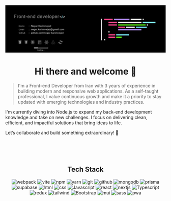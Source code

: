 <img src="/git-cover2.jpg"/>

<h1 align="center">Hi there and welcome 👋</h1> 

> I'm a Front-end Developer from Iran with 3 years of experience in building modern and responsive web applications. As a self-taught professional, I value continuous growth and make it a priority to stay updated with emerging technologies and industry practices.

I'm currently diving into Node.js to expand my back-end development knowledge and take on new challenges. I focus on delivering clean, efficient, and impactful solutions that bring ideas to life.

Let’s collaborate and build something extraordinary! 🚀

<br/>
<br/>
<br/>

<h2 align="center">Tech Stack</h2> 

<section align="center">  
  
![webpack](https://img.shields.io/badge/webpack-323442?style=flat&logo=webpack&logoColor=white)
![vite](https://img.shields.io/badge/vite-323442?style=flat&logo=vite&logoColor=white)
![npm](https://img.shields.io/badge/npm-323442?style=flat&logo=npm&logoColor=white)
![yarn](https://img.shields.io/badge/yarn-323442?style=flat&logo=yarn&logoColor=white)
![git](https://img.shields.io/badge/git-323442?style=flat&logo=git&logoColor=white)
![github](https://img.shields.io/badge/github-323442?style=flat&logo=github&logoColor=white)
![mongodb](https://img.shields.io/badge/mongodb-323442?style=flat&logo=mongodb&logoColor=white)
![prisma](https://img.shields.io/badge/prisma-323442?style=flat&logo=prisma&logoColor=white)
![supabase](https://img.shields.io/badge/supabase-323442?style=flat&logo=supabase&logoColor=white)
![html](https://img.shields.io/badge/HTML-323442?style=flat&logo=HTML5&logoColor=white)
![css](https://img.shields.io/badge/CSS-323442?style=flat&logo=Css3&logoColor=white)
![Javascript](https://img.shields.io/badge/Javascript-323442?style=flat&logo=Javascript&logoColor=white)
![react](https://img.shields.io/badge/react-323442?style=flat&logo=react&logoColor=white)
![nextjs](https://img.shields.io/badge/Next.js-323442?style=flat&logo=next.js&logoColor=white)
![Typescript](https://img.shields.io/badge/Typescript-323442?style=flat&logo=Typescript&logoColor=white)
![redux](https://img.shields.io/badge/redux-323442?style=flat&logo=redux&logoColor=white)
![tailwind](https://img.shields.io/badge/tailwind_Css-323442?style=flat&logo=tailwindcss&logoColor=white)
![Bootstrap](https://img.shields.io/badge/Bootstrap-323442?style=flat&logo=Bootstrap&logoColor=white)
![mui](https://img.shields.io/badge/mui-323442?style=flat&logo=mui&logoColor=white)
![sass](https://img.shields.io/badge/sass-323442?style=flat&logo=sass&logoColor=white)
![pwa](https://img.shields.io/badge/pwa-323442?style=flat&logo=pwa&logoColor=white)
</section>
